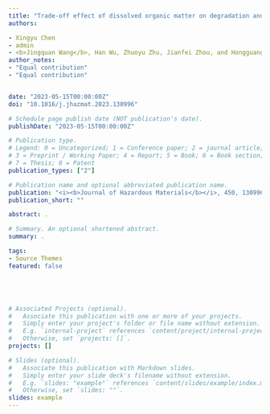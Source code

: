 ```yaml
---
title: "Trade-off effect of dissolved organic matter on degradation and transformation of micropollutants: A review in water decontamination"
authors:

- Xingyu Chen
- admin
- <b>Jingquan Wang</b>, Han Wu, Zhuoyu Zhu, Jianfei Zhou, and Hongguang Guo*
author_notes:
- "Equal contribution"
- "Equal contribution"


date: "2023-05-15T00:00:00Z"
doi: "10.1016/j.jhazmat.2023.130996"

# Schedule page publish date (NOT publication's date).
publishDate: "2023-05-15T00:00:00Z"

# Publication type.
# Legend: 0 = Uncategorized; 1 = Conference paper; 2 = journal article;
# 3 = Preprint / Working Paper; 4 = Report; 5 = Book; 6 = Book section;
# 7 = Thesis; 8 = Patent
publication_types: ["2"]

# Publication name and optional abbreviated publication name.
publication: "<i><b>Journal of Hazardous Materials</b></i>, 450, 130996"
publication_short: ""

abstract: .

# Summary. An optional shortened abstract.
summary: .

tags:
- Source Themes
featured: false





# Associated Projects (optional).
#   Associate this publication with one or more of your projects.
#   Simply enter your project's folder or file name without extension.
#   E.g. `internal-project` references `content/project/internal-project/index.md`.
#   Otherwise, set `projects: []`.
projects: []

# Slides (optional).
#   Associate this publication with Markdown slides.
#   Simply enter your slide deck's filename without extension.
#   E.g. `slides: "example"` references `content/slides/example/index.md`.
#   Otherwise, set `slides: ""`.
slides: example
---
```










